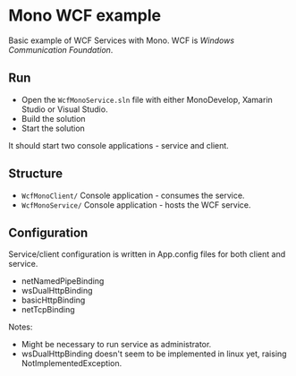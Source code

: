 # Mono WCF example

Basic example of WCF Services with Mono. WCF is *Windows Communication Foundation*.

## Run
* Open the `WcfMonoService.sln` file with either MonoDevelop, Xamarin Studio or Visual Studio.
* Build the solution
* Start the solution

It should start two console applications - service and client.

## Structure
* `WcfMonoClient/` Console application - consumes the service.
* `WcfMonoService/` Console application - hosts the WCF service.

## Configuration
Service/client configuration is written in App.config files for both client and service. 
* netNamedPipeBinding
* wsDualHttpBinding
* basicHttpBinding
* netTcpBinding

Notes: 

* Might be necessary to run service as administrator.
* wsDualHttpBinding doesn't seem to be implemented in linux yet, raising NotImplementedException. 

